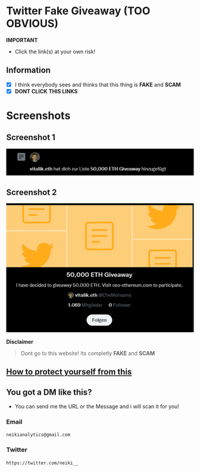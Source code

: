 # Twitter Fake Giveaway (TOO OBVIOUS)

**IMPORTANT**
- Click the link(s) at your own risk!

## Information
- [x] I think everybody sees and thinks that this thing is **FAKE** and **SCAM**
- [x] **DONT CLICK THIS LINKS**

# Screenshots

## Screenshot 1
![](https://github.com/NeikiDev/NeikiAnalytics/blob/main/assets/twitter-fake-giveaway%231.png)

## Screenshot 2
![](https://github.com/NeikiDev/NeikiAnalytics/blob/main/assets/twitter-fake-giveaway%232.png)

**Disclaimer**
> Dont go to this website! Its completly **FAKE** and **SCAM**

## [How to protect yourself from this](https://github.com/NeikiDev/NeikiAnalytics/blob/main/help.md)

## You got a DM like this?
- You can send me the URL or the Message and i will scan it for you!

### Email
```
neikianalytics@gmail.com
```

### Twitter
```
https://twitter.com/neiki__
```